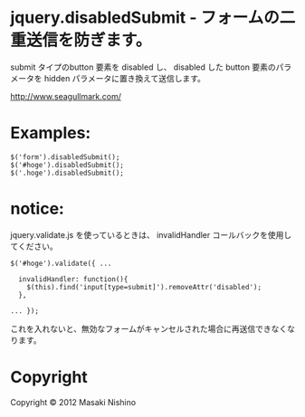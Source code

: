 # jquery.disabledSubmit - フォームの二重送信を防ぎます。 

submit タイプのbutton 要素を disabled し、
disabled した button 要素のパラメータを hidden パラメータに置き換えて送信します。

http://www.seagullmark.com/

# Examples:

    $('form').disabledSubmit();
    $('#hoge').disabledSubmit();
    $('.hoge').disabledSubmit();

# notice:

jquery.validate.js を使っているときは、
invalidHandler コールバックを使用してください。

    $('#hoge').validate({ ...

      invalidHandler: function(){
        $(this).find('input[type=submit]').removeAttr('disabled');
      },
    
    ... });

これを入れないと、無効なフォームがキャンセルされた場合に再送信できなくなります。

# Copyright

Copyright © 2012 Masaki Nishino